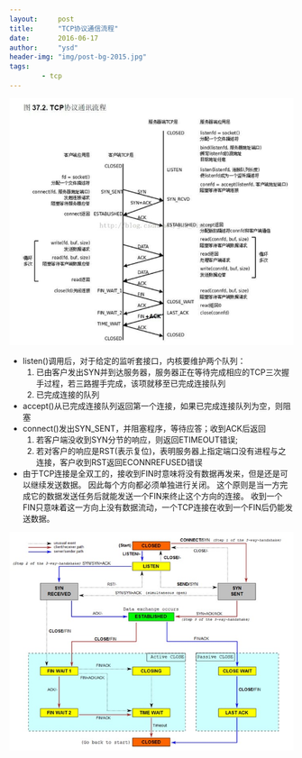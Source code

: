 ```yaml
---
layout:     post
title:      "TCP协议通信流程"
date:       2016-06-17
author:     "ysd"
header-img: "img/post-bg-2015.jpg"
tags:      
        - tcp
---
```


![](/img/in-post/2016-06-17-tcp.jpg)

+ listen()调用后，对于给定的监听套接口，内核要维护两个队列：
    1. 已由客户发出SYN并到达服务器，服务器正在等待完成相应的TCP三次握手过程，若三路握手完成，该项就移至已完成连接队列
    2. 已完成连接的队列
+ accept()从已完成连接队列返回第一个连接，如果已完成连接队列为空，则阻塞
+ connect()发出SYN_SENT，并阻塞程序，等待应答；收到ACK后返回
    1. 若客户端没收到SYN分节的响应，则返回ETIMEOUT错误;
    2. 若对客户的响应是RST(表示复位)，表明服务器上指定端口没有进程与之连接，客户收到RST返回ECONNREFUSED错误
+ 由于TCP连接是全双工的，接收到FIN时意味将没有数据再发来，但是还是可以继续发送数据。
因此每个方向都必须单独进行关闭。
这个原则是当一方完成它的数据发送任务后就能发送一个FIN来终止这个方向的连接。
收到一个 FIN只意味着这一方向上没有数据流动，一个TCP连接在收到一个FIN后仍能发送数据。

![](/img/in-post/2016-07-29-tcp.jpg)
